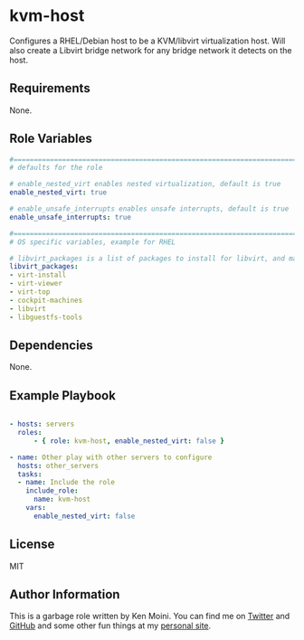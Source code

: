 kvm-host
=========

Configures a RHEL/Debian host to be a KVM/libvirt virtualization host.  Will also create a Libvirt bridge network for any bridge network it detects on the host.

Requirements
------------

None.

Role Variables
--------------

```yaml
#==============================================================================
# defaults for the role

# enable_nested_virt enables nested virtualization, default is true
enable_nested_virt: true

# enable_unsafe_interrupts enables unsafe interrupts, default is true
enable_unsafe_interrupts: true

#==============================================================================
# OS specific variables, example for RHEL

# libvirt_packages is a list of packages to install for libvirt, and maybe some extras
libvirt_packages:
- virt-install
- virt-viewer
- virt-top
- cockpit-machines
- libvirt
- libguestfs-tools
```

Dependencies
------------

None.

Example Playbook
----------------

```yaml

- hosts: servers
  roles:
      - { role: kvm-host, enable_nested_virt: false }

- name: Other play with other servers to configure
  hosts: other_servers
  tasks:
  - name: Include the role
    include_role:
      name: kvm-host
    vars:
      enable_nested_virt: false
```

License
-------

MIT

Author Information
------------------

This is a garbage role written by Ken Moini. You can find me on [Twitter](https://twitter.com/kenmoini) and [GitHub](https://github.com/kenmoini) and some other fun things at my [personal site](https://kenmoini.com).